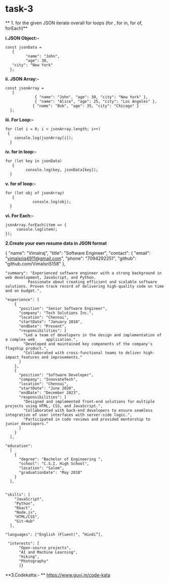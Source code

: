 # task-3

** 1. for the given JSON iterate overall for loops (for , for in, for of, forEach)**


**i.JSON Object:-**

	const jsonData = 
       {
       		 "name": "John",
       		 "age": 30,
       "city": "New York"
      };


**ii. JSON Array:-**

	const jsonArray = 
       [
       			 { "name": "John", "age": 30, "city": "New York" },
       			 { "name": "Alice", "age": 25, "city": "Los Angeles" },
       		 	{ "name": "Bob", "age": 35, "city": "Chicago" }
      ];

**iii. For Loop:-**

	for (let i = 0; i < jsonArray.length; i++) 
     {
  		console.log(jsonArray[i]);
      }

**iv. for in loop:-**

	for (let key in jsonData) 
       {
       		 console.log(key, jsonData[key]);
      }

**v. for of loop:-**

	for (let obj of jsonArray) 
       {
        		console.log(obj);
      }

**vi. For Each:-**

	jsonArray.forEach(item => {
 		 console.log(item);
    });


    

**2.Create your own resume data in JSON format**

{
 		 "name": "Vimalraj",
 		 "title": "Software Engineer",
  		"contact": {
   			 "email": "vimalsriq4911@gmail.com",
    			"phone": "7094292251",
    			"github": "github.com/Vimalsri5158"
 				 },

    "summary": "Experienced software engineer with a strong background in web development, JavaScript, and Python. 
              Passionate about creating efficient and scalable software solutions. Proven track record of delivering high-quality code on time and on budget.",

    "experience": [
        {
          "position": "Senior Software Engineer",
          "company": "Tech Solutions Inc.",
          "location": "Chennai",
          "startDate": "January 2018",
          "endDate": "Present",
          "responsibilities": [
            "Led a team of developers in the design and implementation of a complex web     application.",
            "Developed and maintained key components of the company's flagship product.",
            "Collaborated with cross-functional teams to deliver high-impact features and improvements."
          ]
        },
        {
          "position": "Software Developer",
          "company": "InnovateTech",
          "location": "Chennai",
          "startDate": "June 2020",
          "endDate": "December 2023",
          "responsibilities": [
            "Designed and implemented front-end solutions for multiple projects using HTML, CSS, and JavaScript.",
            "Collaborated with back-end developers to ensure seamless integration of user interfaces with server-side logic.",
            "Participated in code reviews and provided mentorship to junior developers."
          ]
        }
      ],
      
    "education": 
      [
        {
          "degree": "Bachelor of Engineering ",
          "school": "C.S.I. High School",
          "location": "Salem",
          "graduationDate": "May 2018"
        }
      ],

      
    "skills": [
        "JavaScript",
        "Python",
        "React",
        "Node.js",
        "HTML/CSS",
        "Git-Hub"
      ],
      
    "languages": ["English (Fluent)", “Hindi”],
  
     "interests": [
          "Open-source projects",
          "AI and Machine Learning",
          "Hiking",
          "Photography"
          ]}



**3.Codekatta:-  **
      https://www.guvi.in/code-kata
